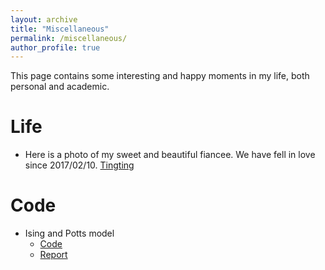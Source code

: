 ```yaml
---
layout: archive
title: "Miscellaneous"
permalink: /miscellaneous/
author_profile: true
---
```


This page contains some interesting and happy moments in my life, both personal and academic. 

Life
======
* Here is a photo of my sweet and beautiful fiancee. We have fell in love since 2017/02/10.
  [Tingting](/Zjx2Djt.github.io/images/Tingting/jpeg)

Code
======
* Ising and Potts model
  * [Code](https://github.com/Zjx1998/Zjx2Djt.github.io/files/Ising.zip)
  * [Report](https://github.com/Zjx1998/Zjx2Djt.github.io/files/Ising.pdf)

